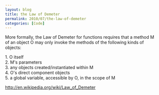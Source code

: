 ```yaml
---
layout: blog
title: the Law of Demeter
permalink: 2010/07/the-law-of-demeter
categories: [Code]
---
```


<p>More formally, the Law of Demeter for functions requires that a method M of an object O may only invoke the methods of the following kinds of objects:</p>
<p>   1. O itself<br />
   2. M&#039;s parameters<br />
   3. any objects created/instantiated within M<br />
   4. O&#039;s direct component objects<br />
   5. a global variable, accessible by O, in the scope of M</p>
<p><a href="http://en.wikipedia.org/wiki/Law_of_Demeter" title="http://en.wikipedia.org/wiki/Law_of_Demeter">http://en.wikipedia.org/wiki/Law_of_Demeter</a></p>
